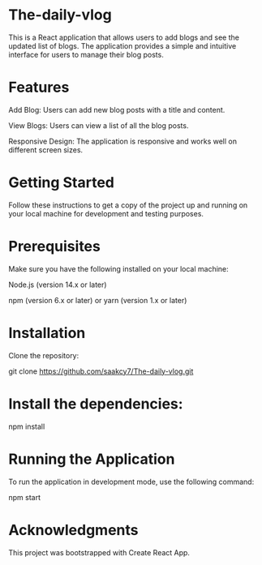 # The-daily-vlog

This is a React application that allows users to add blogs and see the updated list of blogs. The application provides a simple and intuitive interface for users to manage their blog posts.

# Features

Add Blog: Users can add new blog posts with a title and content.

View Blogs: Users can view a list of all the blog posts.

Responsive Design: The application is responsive and works well on different screen sizes.

# Getting Started
Follow these instructions to get a copy of the project up and running on your local machine for development and testing purposes.

# Prerequisites
Make sure you have the following installed on your local machine:

Node.js (version 14.x or later)

npm (version 6.x or later) or yarn (version 1.x or later)

# Installation
Clone the repository:

git clone https://github.com/saakcy7/The-daily-vlog.git

# Install the dependencies:

npm install

# Running the Application

To run the application in development mode, use the following command:

npm start

# Acknowledgments

This project was bootstrapped with Create React App.
